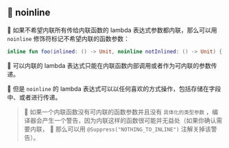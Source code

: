 ## 🌟 noinline

🐠 如果不希望内联所有传给内联函数的 lambda 表达式参数都内联，那么可以用 `noinline` 修饰符标记不希望内联的函数参数：

```kotlin
inline fun foo(inlined: () -> Unit, noinline notInlined: () -> Unit) { …… }
```

🦋 可以内联的 lambda 表达式只能在内联函数内部调用或者作为可内联的参数传递。

🐘 但是 `noinline` 的 lambda 表达式可以以任何喜欢的方式操作，包括存储在字段中、或者进行传递。

> 🌈 如果一个内联函数没有可内联的函数参数并且没有 `具体化的类型参数` ，编译器会产生一个警告，因为内联这样的函数很可能并无益处（如果你确认需要内联，
> 🌟 那么可以用 `@Suppress("NOTHING_TO_INLINE")` 注解关掉该警告）。